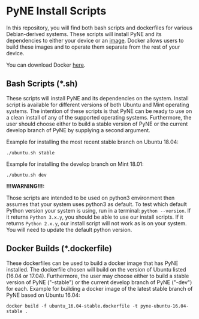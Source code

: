 PyNE Install Scripts
====================

In this repository, you will find both bash scripts and dockerfiles for various 
Debian-derived systems. These scripts will install PyNE and its dependencies to 
either your device or an [image](https://docs.docker.com/get-started/#images-and-containers). 
Docker allows users to build these images and to operate them separate from the rest of
your device.

You can download Docker [here](https://docs.docker.com/get-docker/).

Bash Scripts (*.sh)
-------------------

These scripts will install PyNE and its dependencies on the system.
Install script is available for different versions of both Ubuntu and
Mint operating systems. The intention of these
scripts is that PyNE can be ready to use on a clean install of any of
the supported operating systems. Furthermore, the user should choose either
to build a stable version of PyNE or the current develop
branch of PyNE by supplying a second argument. 

Example for installing the most recent stable branch on Ubuntu 18.04:

    ./ubuntu.sh stable
    
Example for installing the develop branch on Mint 18.01:
	
	./ubuntu.sh dev

**!!!WARNING!!!:** 

Those scripts are intended to be used on python3 environment then assumes that 
your system uses python3 as default.
To test which default Python version your system is using, run in a terminal:
`python --version`.
If it returns `Python 3.x.y`, you should be able to use our install scripts.
If it returns `Python 2.x.y`, our install 
script will not work as is on your system. You will need to update the default python 
version.

Docker Builds (*.dockerfile)
----------------------------

These dockerfiles can be used to build a docker image that has PyNE
installed. The dockerfile chosen will build on the version of Ubuntu
listed (16.04 or 17.04). Furthermore, the user may choose either
to build a stable version of PyNE ("-stable") or the current develop
branch of PyNE ("-dev") for each. Example for building a docker image
of the latest stable branch of PyNE based on Ubuntu 16.04:

    docker build -f ubuntu_16.04-stable.dockerfile -t pyne-ubuntu-16.04-stable .
